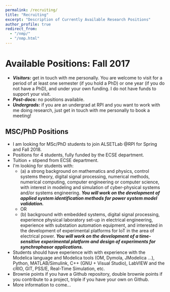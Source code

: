```yaml
---
permalink: /recruiting/
title: "Recruiting"
excerpt: "Description of Currently Available Research Positions"
author_profile: true
redirect_from:
  - "/nmp/"
  - "/nmp.html"
---
```


Available Positions: Fall 2017
======
* ***Visitors:*** get in touch with me personally. You are welcome to visit for a period of at least one semester (if you hold a PhD) or one year (if you do not have a PhD), and under your own funding. I do not have funds to support your visit.
* ***Post-docs:*** no positions available.
* ***Undergrads:*** if you are an undergrad at RPI and you want to work with me doing research, just get in touch with me personally to book a meeting!

## MSC/PhD Positions
* I am looking for MSc/PhD students to join ALSETLab @RPI for Spring and Fall 2018.
* Positions for 4 students, fully funded by the ECSE department.
* Tuition + stipend from ECSE department.
* I'm looking for students with:
  - (a) a strong background on mathematics and physics, control systems theory, digital signal processing, numerical methods, numerical computing, computer engineering or computer science, with interest in modeling and simulation of cyber-physical systems and/or systems engineering. ***You will work on the development of applied system identification methods for power system model validation.***
  - OR
  - (b) background with embedded systems, digital signal processing, experience physical laboratory set-up in electrical engineering, experience with substation automation equipment, and interested in the development of experimental platforms for IoT in the area of electrical power. ***You will work on the development of a time-sensitive experimental platform and design of experiments for synchrophasor applications.***
* Students should have experience with with experience with the Modelica language and Modelica tools (OM, Dymola, JModelica ...), Python, MATLAB/Simulink, C++ (GNU + Visual Studio), LabVIEW and the cRIO, GIT, PSS/E, Real-Time Simulation, etc.
* Brownie points if you have a Github repository, double brownie points if you contribute to a project, triple if you have your own on Github.
* More information to come...
